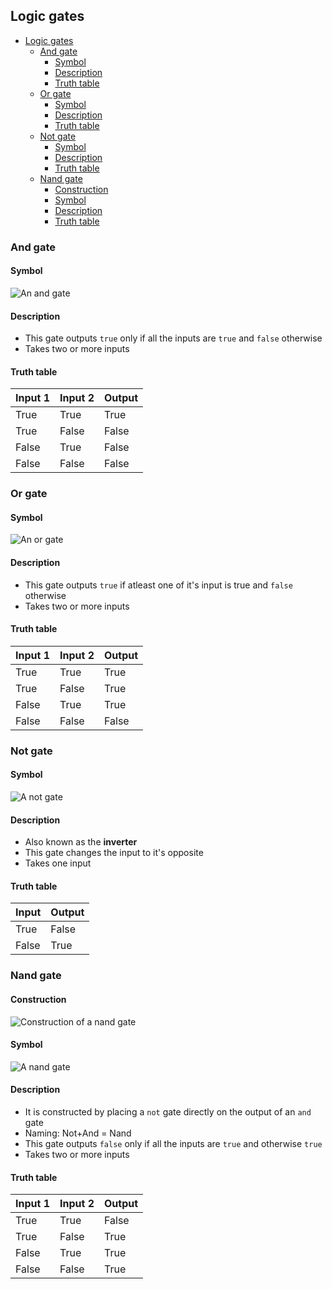 ## Logic gates

- [Logic gates](#logic-gates)
  - [And gate](#and-gate)
    - [Symbol](#symbol)
    - [Description](#description)
    - [Truth table](#truth-table)
  - [Or gate](#or-gate)
    - [Symbol](#symbol-1)
    - [Description](#description-1)
    - [Truth table](#truth-table-1)
  - [Not gate](#not-gate)
    - [Symbol](#symbol-2)
    - [Description](#description-2)
    - [Truth table](#truth-table-2)
  - [Nand gate](#nand-gate)
    - [Construction](#construction)
    - [Symbol](#symbol-3)
    - [Description](#description-3)
    - [Truth table](#truth-table-3)

### And gate

#### Symbol
![An and gate](../assets/and-gate.svg)

#### Description
-   This gate outputs `true` only if all the inputs are `true` and `false` otherwise
-   Takes two or more inputs

#### Truth table

| Input 1 | Input 2 | Output |
| ------- | ------- | ------ |
| True    | True    | True   |
| True    | False   | False  |
| False   | True    | False  |
| False   | False   | False  |


### Or gate

#### Symbol
![An or gate](../assets/or-gate.svg)

#### Description
-   This gate outputs `true` if atleast one of it's input is true and `false` otherwise
-   Takes two or more inputs

#### Truth table

| Input 1 | Input 2 | Output |
| ------- | ------- | ------ |
| True    | True    | True   |
| True    | False   | True   |
| False   | True    | True   |
| False   | False   | False  |


### Not gate

#### Symbol
![A not gate](../assets/not-gate.svg)

#### Description
-   Also known as the **inverter**
-   This gate changes the input to it's opposite
-   Takes one input

#### Truth table

| Input | Output |
| ----- | ------ |
| True  | False  |
| False | True   |


### Nand gate

#### Construction
![Construction of a nand gate](../assets/nand-gate-construction.svg)

#### Symbol
![A nand gate](../assets/nand-gate.svg)

#### Description
-   It is constructed by placing a `not` gate directly on the output of an `and` gate
-   Naming: Not+And = Nand
-   This gate outputs `false` only if all the inputs are `true` and otherwise `true`
-   Takes two or more inputs

#### Truth table

| Input 1 | Input 2 | Output |
| ------- | ------- | ------ |
| True    | True    | False  |
| True    | False   | True   |
| False   | True    | True   |
| False   | False   | True   |

